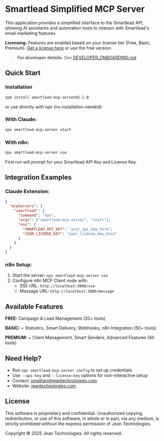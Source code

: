 # Smartlead Simplified MCP Server

This application provides a simplified interface to the Smartlead API, allowing AI assistants and automation tools to interact with Smartlead's email marketing features.

**Licensing:** Features are enabled based on your license tier (Free, Basic, Premium). [Get a license here](https://sea-turtle-app-64etr.ondigitalocean.app/) or use the free version.

> **For developer details:** See [DEVELOPER_ONBOARDING.md](./DEVELOPER_ONBOARDING.md)

## Quick Start

### Installation
```bash
npm install smartlead-mcp-server@1.1.0
```

or use directly with npx (no installation needed):


### With Claude:
```bash
npx smartlead-mcp-server start
```

### With n8n:
```bash
npx smartlead-mcp-server sse
```

First run will prompt for your Smartlead API Key and License Key.

## Integration Examples

### Claude Extension:
```json
{
  "mcpServers": {
    "smartlead": {
      "command": "npx",
      "args": ["smartlead-mcp-server", "start"],
      "env": {
        "SMARTLEAD_API_KEY": "your_api_key_here",
        "JEAN_LICENSE_KEY": "your_license_key_here"
      }
    }
  }
}
```

### n8n Setup:
1. Start the server: `npx smartlead-mcp-server sse`
2. Configure n8n MCP Client node with:
   - SSE URL: `http://localhost:3000/sse`
   - Message URL: `http://localhost:3000/message`

## Available Features

**FREE:** Campaign & Lead Management (20+ tools)

**BASIC:** + Statistics, Smart Delivery, Webhooks, n8n Integration (50+ tools)

**PREMIUM:** + Client Management, Smart Senders, Advanced Features (All tools)

## Need Help?

- Run `npx smartlead-mcp-server config` to set up credentials
- Use `--api-key` and `--license-key` options for non-interactive setup
- Contact: jonathan@jeantechnologies.com
- Website: [jeantechnologies.com](https://jeantechnologies.com)

## License

This software is proprietary and confidential. Unauthorized copying, redistribution, or use of this software, in whole or in part, via any medium, is strictly prohibited without the express permission of Jean Technologies.

Copyright © 2025 Jean Technologies. All rights reserved.